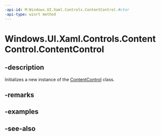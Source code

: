 ```yaml
---
-api-id: M:Windows.UI.Xaml.Controls.ContentControl.#ctor
-api-type: winrt method
---
```


<!-- Method syntax
public ContentControl()
-->

# Windows.UI.Xaml.Controls.ContentControl.ContentControl

## -description
Initializes a new instance of the [ContentControl](contentcontrol.md) class.


## -remarks

## -examples

## -see-also
